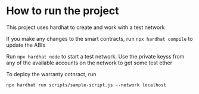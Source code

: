 # How to run the project

This project uses hardhat to create and work with a test network

If you make any changes to the smart contracts, run `npx hardhat compile` to update the ABIs

Run `npx hardhat node` to start a test network. Use the private keyss from any of the available accounts on the network to get some test ether

To deploy the warranty cotnract, run 
```shell
npx hardhat run scripts/sample-script.js --network localhost
```